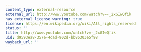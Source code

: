 ```yaml
---
content_type: external-resource
external_url: http://www.youtube.com/watch?v=-_2xGIwQfik
has_external_license_warning: true
license: https://en.wikipedia.org/wiki/All_rights_reserved
status: ''
title: http://www.youtube.com/watch?v=-_2xGIwQfik
uid: d9593ea8-357e-4dad-902d-bb86303e5f98
wayback_url: ''
---
```

